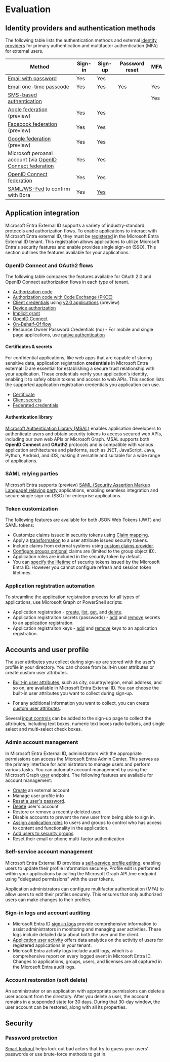 # Evaluation


## Identity providers and authentication methods

The following table lists the authentication methods and external [identity providers](https://learn.microsoft.com/en-us/entra/external-id/identity-providers.md) for primary authentication and multifactor authentication (MFA) for external users.


|Method  |Sign-in  |Sign-up  |Password reset  |MFA  |
|---------|---------|---------|---------|---------|
| [Email with password](https://learn.microsoft.com/en-us/entra/external-id/customers/concept-authentication-methods-customers#email-and-password-sign-in) | Yes | Yes |  |  |
| [Email one-time passcode](https://learn.microsoft.com/en-us/entra/external-id/customers/concept-authentication-methods-customers#email-with-one-time-passcode-sign-in)| Yes | Yes |Yes  | Yes |
| [SMS-based authentication](https://learn.microsoft.com/en-us/entra/external-id/customers/concept-multifactor-authentication-customers#sms-based-authentication)|  |  |  | Yes |
| [Apple federation](https://learn.microsoft.com/en-us/entra/external-id/customers/how-to-apple-federation-customers) (preview)| Yes |Yes  |  |  |
| [Facebook federation](https://learn.microsoft.com/en-us/entra/external-id/customers/how-to-facebook-federation-customers) (preview)| Yes | Yes |  |  |
| [Google federation](https://learn.microsoft.com/en-us/entra/external-id/customers/how-to-google-federation-customers) (preview)| Yes | Yes |  |  |
| Microsoft peroanal account (via [OpenID Connect federation](https://learn.microsoft.com/en-us/entra/external-id/customers/how-to-custom-oidc-federation-customers) | Yes | Yes |  |  |
| [OpenID Connect federation](https://learn.microsoft.com/en-us/entra/external-id/customers/how-to-custom-oidc-federation-customers)| Yes | Yes |  |  |
| [SAML/WS-Fed](https://learn.microsoft.com/en-us/entra/external-id/direct-federation) to confirm with Bora| Yes| [Yes](https://learn.microsoft.com/en-us/entra/external-id/customers/how-to-saml-ws-federation-self-service-sign-up)||

## Application integration

Microsoft Entra External ID supports a variety of industry-standard protocols and authorization flows. To enable applications to interact with Microsoft Entra external ID, they must be [registered](https://learn.microsoft.com/en-us/entra/identity-platform/quickstart-register-app) in the Microsoft Entra External ID tenant. This registration allows applications to utilize Microsoft Entra's security features and enable provides single sign-on (SSO). This section outlines the features available for your applications.

### OpenID Connect and OAuth2 flows

The following table compares the features available for OAuth 2.0 and OpenID Connect authorization flows in each type of tenant.

- [Authorization code](../../identity-platform/v2-oauth2-auth-code-flow.md)
- [Authorization code with Code Exchange (PKCE)](../../identity-platform/v2-oauth2-auth-code-flow.md)
- [Client credentials](../../identity-platform/v2-oauth2-client-creds-grant-flow.md) using [v2.0 applications](../../identity-platform/reference-app-manifest.md) (preview)
- [Device authorization](../../identity-platform/v2-oauth2-device-code.md)
- [Implicit grant](../../identity-platform/v2-oauth2-implicit-grant-flow.md)
- [OpenID Connect](../../identity-platform/v2-protocols-oidc.md)
- [On-Behalf-Of flow](../../identity-platform/v2-oauth2-on-behalf-of-flow.md)
- Resource Owner Password Credentials (no) - For mobile and single page applications, use [native authentication](concept-native-authentication.md)

#### Certificates & secrets

For confidential applications, like web apps that are capable of storing sensitive data, application registration **credentials** in Microsoft Entra external ID are essential for establishing a secure trust relationship with your application. These credentials verify your application's identity, enabling it to safely obtain tokens and access to web APIs. This section lists the supported application registration credentials you application can use.

- [Certificate](https://learn.microsoft.com/en-us/entra/identity-platform/how-to-add-credentials)
- [Client secrets](https://learn.microsoft.com/en-us/entra/identity-platform/how-to-add-credentials)
- [Federated credentials](https://learn.microsoft.com/en-us/entra/identity-platform/how-to-add-credentials)

#### Authentication library

[Microsoft Authentication Library (MSAL)](https://learn.microsoft.com/en-us/entra/identity-platform/msal-overview) enables application developers to authenticate users and obtain security tokens to access secured web APIs, including our own web APIs or Microsoft Graph. MSAL supports both **OpenID Connect** and **OAuth2** protocols and is compatible with various application architectures and platforms, such as .NET, JavaScript, Java, Python, Android, and iOS, making it versatile and suitable for a wide range of applications.

### SAML relying parties

Microsoft Entra supports (preview) [SAML (Security Assertion Markup Language) relaying party](https://learn.microsoft.com/en-us/entra/external-id/customers/how-to-register-saml-app) applications, enabling seamless integration and secure single sign-on (SSO) for enterprise applications.

### Token customization

The following features are available for both JSON Web Tokens (JWT) and SAML tokens:

- Customize claims issued in security tokens using [Claim mapping](https://learn.microsoft.com/en-us/entra/external-id/customers/how-to-add-attributes-to-token).
- Apply a [transformation](https://learn.microsoft.com/en-us/entra/identity-platform/jwt-claims-customization) to a user attribute issued security tokens.
- Include claims from external systems using [custom claims provider](https://learn.microsoft.com/en-us/entra/identity-platform/custom-claims-provider-overview).
- [Configure groups optional](https://learn.microsoft.com/en-us/entra/identity-platform/optional-claims#configure-groups-optional-claims) claims are (limited to the group object ID).
- Application roles are included in the security token by default.
- You can [specify the lifetime](https://learn.microsoft.com/en-us/entra/identity-platform/configurable-token-lifetimes) of security tokens issued by the Microsoft Entra ID. However you cannot configure refresh and session token lifetimes. 

### Application registration automation

To streamline the application registration process for all types of applications, use Microsoft Graph or PowerShell scripts:

- Application registration - [create](https://learn.microsoft.com/en-us/graph/api/application-post-applications), [list](https://learn.microsoft.com/en-us/graph/api/application-list), [get](https://learn.microsoft.com/en-us/graph/api/application-get), and [delete](https://learn.microsoft.com/en-us/graph/api/application-delete).
- Application registraiton secrets (passwords) - [add](https://learn.microsoft.com/en-us/graph/api/application-addpassword) and [remove](https://learn.microsoft.com/en-us/graph/api/application-removepassword) secrets to an application registration.
- Application registraiton keys - [add](https://learn.microsoft.com/en-us/graph/api/application-addkey) and [remove](https://learn.microsoft.com/en-us/graph/api/application-removekey) keys to an application registration.
 
## Accounts and user profile

The user attributes you collect during sign-up are stored with the user's profile in your directory. You can choose from built-in user attributes or create custom user attributes.

- [Built-in user attributes](https://learn.microsoft.com/en-us/entra/external-id/customers/concept-user-attributes#built-in-user-attributes), such as city, country/region, email address, and so on, are available in Microsoft Entra External ID. You can choose the built-in user attributes you want to collect during sign-up.

- For any additional information you want to collect, you can create [custom user attributes](https://learn.microsoft.com/en-us/entra/external-id/customers/concept-user-attributes#custom-user-attributes).

Several [input controls](https://learn.microsoft.com/en-us/entra/external-id/customers/concept-user-attributes#custom-user-attributes-input-types) can be added to the sign-up page to collect the attributes, including text boxes, numeric text boxes radio buttons, and single select and multi-select check boxes.

### Admin account management

In Microsoft Entra External ID, administrators with the appropriate permissions can access the Microsoft Entra Admin Center. This serves as the primary interface for administrators to manage users and perform various tasks. You can automate account management by using the Microsoft Graph [user](https://learn.microsoft.com/en-us/graph/api/resources/users) endpoint. The following features are available for account management:

- [Create](https://learn.microsoft.com/en-us/entra/external-id/customers/how-to-manage-customer-accounts) an external account
- Manage user profile info
- [Reset a user's password](https://learn.microsoft.com/en-us/entra/external-id/customers/how-to-manage-customer-accounts#reset-a-users-password).
- [Delete](https://learn.microsoft.com/en-us/entra/external-id/customers/how-to-manage-customer-accounts#reset-a-users-password) user's account
- Restore or remove a recently deleted user.
- Disable accounts to prevent the new user from being able to sign in.
- [Assign application roles](https://learn.microsoft.com/en-us/entra/external-id/customers/how-to-use-app-roles-customers#app-roles) to users and groups to control who has access to content and functionality in the application.
- [Add users to security groups](https://learn.microsoft.com/en-us/entra/external-id/customers/how-to-use-app-roles-customers#groups).
- Reset their email or phone multi-factor authentication

### Self-service account management

Microsoft Entra External ID provides a [self-service profile editing](https://learn.microsoft.com/en-us/entra/identity-platform/quickstart-web-app-node-sign-in-edit-profile?toc=%2Fentra%2Fexternal-id%2Ftoc.json&bc=%2Fentra%2Fexternal-id%2Fbreadcrumb%2Ftoc.json&pivots=external), enabling users to update their profile information securely. Profile edit is performed within your applications by calling the Microsoft Graph API /me endpoint using "delegated permissions" with the user tokens.

Application administrators can configure multifactor authentication (MFA) to allow users to edit their profiles securely. This ensures that only authorized users can make changes to their profiles.

### Sign-in logs and account auditing

- Microsoft Entra ID [sign-in logs](https://learn.microsoft.com/en-us/entra/identity/monitoring-health/concept-sign-ins) provide comprehensive information to assist administrators in monitoring and managing user activities. These logs include detailed data about both the user and the client.
- [Application user activity](https://learn.microsoft.com/en-us/entra/external-id/customers/how-to-user-insights) offers data analytics on the activity of users for registered applications in your tenant.
- Microsoft Entra activity logs include audit logs, which is a comprehensive report on every logged event in Microsoft Entra ID. Changes to applications, groups, users, and licenses are all captured in the Microsoft Entra audit logs.


### Account restoration (soft delete)

An administrator or an application with appropriate permissions can delete a user account from the directory. After you delete a user, the account remains in a suspended state for 30 days. During that 30-day window, the user account can be restored, along with all its properties.

## Security

### Password protection

[Smart lockout](https://learn.microsoft.com/en-us/entra/identity/authentication/howto-password-smart-lockout) helps lock out bad actors that try to guess your users' passwords or use brute-force methods to get in. 